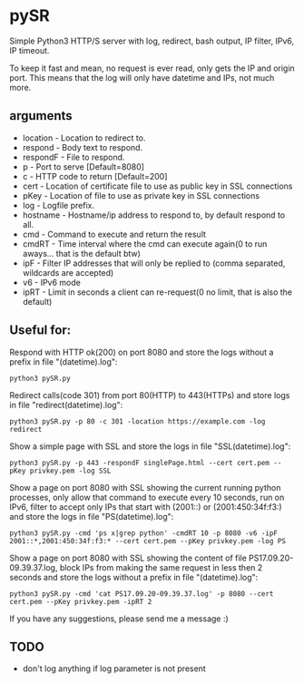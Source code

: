 # pySR
Simple Python3 HTTP/S server with log, redirect, bash output, IP filter, IPv6, IP timeout.

To keep it fast and mean, no request is ever read, only gets the IP and origin port.
This means that the log will only have datetime and IPs, not much more.

## arguments

* location - Location to redirect to.
* respond - Body text to respond.
* respondF - File to respond.
* p - Port to serve [Default=8080]
* c - HTTP code to return [Default=200]
* cert - Location of certificate file to use as public key in SSL connections
* pKey - Location of file to use as private key in SSL connections
* log - Logfile prefix.
* hostname - Hostname/ip address to respond to, by default respond to all.
* cmd - Command to execute and return the result
* cmdRT - Time interval where the cmd can execute again(0 to run aways... that is the default btw)
* ipF - Filter IP addresses that will only be replied to (comma separated, wildcards are accepted)
* v6 - IPv6 mode
* ipRT - Limit in seconds a client can re-request(0 no limit, that is also the default)

## Useful for:

Respond with HTTP ok(200) on port 8080 and store the logs without a prefix in file "(datetime).log":

`
python3 pySR.py
`

Redirect calls(code 301) from port 80(HTTP) to 443(HTTPs) and store logs in file "redirect(datetime).log":

`
python3 pySR.py -p 80 -c 301 -location https://example.com -log redirect
`

Show a simple page with SSL and store the logs in file "SSL(datetime).log":

`
python3 pySR.py -p 443 -respondF singlePage.html --cert cert.pem --pKey privkey.pem -log SSL
`

Show a page on port 8080 with SSL showing the current running python processes, only allow that command to execute every 10 seconds, run on IPv6, filter to accept only IPs that start with (2001::) or (2001:450:34f:f3:) and store the logs in file "PS(datetime).log":

`
python3 pySR.py -cmd 'ps x|grep python' -cmdRT 10 -p 8080 -v6 -ipF 2001::*,2001:450:34f:f3:* --cert cert.pem --pKey privkey.pem -log PS
`

Show a page on port 8080 with SSL showing the content of file PS17.09.20-09.39.37.log, block IPs from making the same request in less then 2 seconds and store the logs without a prefix in file "(datetime).log":

`
python3 pySR.py -cmd 'cat PS17.09.20-09.39.37.log' -p 8080 --cert cert.pem --pKey privkey.pem -ipRT 2
`


If you have any suggestions, please send me a message :)


## TODO

- don't log anything if log parameter is not present
